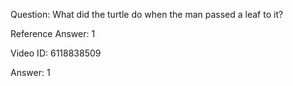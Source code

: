 Question: What did the turtle do when the man passed a leaf to it?

Reference Answer: 1

Video ID: 6118838509

Answer: 1

